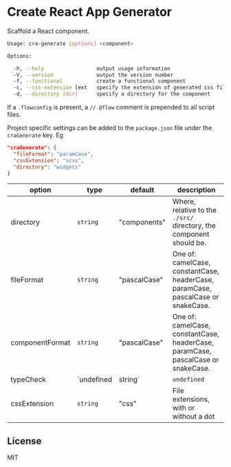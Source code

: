 # Create React App Generator

Scaffold a React component.

```bash
Usage: cra-generate [options] <component>

Options:

  -h, --help                 output usage information
  -V, --version              output the version number
  -f, --functional           create a functional component
  -c, --css-extension [ext   specify the extension of generated css files
  -d, --directory [dir]      specify a directory for the component
```

If a `.flowconfig` is present, a `// @flow` comment is prepended to all script files.

Project specific settings can be added to the `package.json` file under the `craGenerate` key. Eg

```json
"craGenerate": {
  "fileFormat": "paramCase",
  "cssExtension": "scss",
  "directory": "widgets"
}
```

| option          | type    | default     | description                                                                      |
|-----------------|---------|-------------|----------------------------------------------------------------------------------|
| directory       | `string`  | "components"  | Where, relative to the `./src/` directory, the component should be.                          |
| fileFormat      | `string`  | "pascalCase"  | One of: camelCase, constantCase, headerCase, paramCase, pascalCase or snakeCase. |
| componentFormat | `string`  | "pascalCase"  | One of: camelCase, constantCase, headerCase, paramCase, pascalCase or snakeCase. |
| typeCheck       | `undefined|string` | `undefined` | Can be set explicitly to "flow".                                                 |
| cssExtension    | `string`  | "css"         | File extensions, with or without a dot                                       |

## License

MIT
